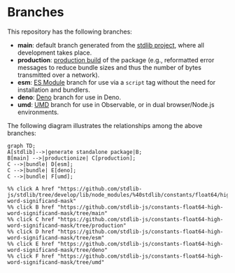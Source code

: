 <!--

@license Apache-2.0

Copyright (c) 2022 The Stdlib Authors.

Licensed under the Apache License, Version 2.0 (the "License");
you may not use this file except in compliance with the License.
You may obtain a copy of the License at

    http://www.apache.org/licenses/LICENSE-2.0

Unless required by applicable law or agreed to in writing, software
distributed under the License is distributed on an "AS IS" BASIS,
WITHOUT WARRANTIES OR CONDITIONS OF ANY KIND, either express or implied.
See the License for the specific language governing permissions and
limitations under the License.

-->

# Branches

This repository has the following branches:

-   **main**: default branch generated from the [stdlib project][stdlib-url], where all development takes place.
-   **production**: [production build][production-url] of the package (e.g., reformatted error messages to reduce bundle sizes and thus the number of bytes transmitted over a network).
-   **esm**: [ES Module][esm-url] branch for use via a `script` tag without the need for installation and bundlers.
-   **deno**: [Deno][deno-url] branch for use in Deno.
-   **umd**: [UMD][umd-url] branch for use in Observable, or in dual browser/Node.js environments.

The following diagram illustrates the relationships among the above branches:

```mermaid
graph TD;
A[stdlib]-->|generate standalone package|B;
B[main] -->|productionize| C[production];
C -->|bundle| D[esm];
C -->|bundle| E[deno];
C -->|bundle| F[umd];

%% click A href "https://github.com/stdlib-js/stdlib/tree/develop/lib/node_modules/%40stdlib/constants/float64/high-word-significand-mask"
%% click B href "https://github.com/stdlib-js/constants-float64-high-word-significand-mask/tree/main"
%% click C href "https://github.com/stdlib-js/constants-float64-high-word-significand-mask/tree/production"
%% click D href "https://github.com/stdlib-js/constants-float64-high-word-significand-mask/tree/esm"
%% click E href "https://github.com/stdlib-js/constants-float64-high-word-significand-mask/tree/deno"
%% click F href "https://github.com/stdlib-js/constants-float64-high-word-significand-mask/tree/umd"
```

[stdlib-url]: https://github.com/stdlib-js/stdlib/tree/develop/lib/node_modules/%40stdlib/constants/float64/high-word-significand-mask
[production-url]: https://github.com/stdlib-js/constants-float64-high-word-significand-mask/tree/production
[deno-url]: https://github.com/stdlib-js/constants-float64-high-word-significand-mask/tree/deno
[umd-url]: https://github.com/stdlib-js/constants-float64-high-word-significand-mask/tree/umd
[esm-url]: https://github.com/stdlib-js/constants-float64-high-word-significand-mask/tree/esm